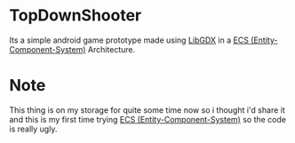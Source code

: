 # TopDownShooter

Its a simple android game prototype made using 
<a href="https://libgdx.com/">LibGDX</a>
in a <a href="https://en.m.wikipedia.org/wiki/Entity_component_system">ECS (Entity-Component-System)</a>
Architecture.

# Note
This thing is on my storage for quite some time now so i thought i'd share it and
this is my first time trying <a href="https://en.m.wikipedia.org/wiki/Entity_component_system">ECS (Entity-Component-System)</a>
so the code is really ugly.
